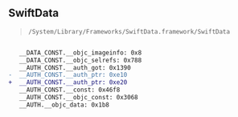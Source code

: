## SwiftData

> `/System/Library/Frameworks/SwiftData.framework/SwiftData`

```diff

   __DATA_CONST.__objc_imageinfo: 0x8
   __DATA_CONST.__objc_selrefs: 0x788
   __AUTH_CONST.__auth_got: 0x1390
-  __AUTH_CONST.__auth_ptr: 0xe10
+  __AUTH_CONST.__auth_ptr: 0xe20
   __AUTH_CONST.__const: 0x46f8
   __AUTH_CONST.__objc_const: 0x3068
   __AUTH.__objc_data: 0x1b8

```
